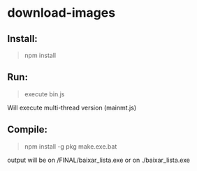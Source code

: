 # download-images

## Install:
> npm install

## Run:
> execute bin.js

Will execute multi-thread version (mainmt.js)

## Compile:
> npm install -g pkg
> make.exe.bat

output will be on /FINAL/baixar_lista.exe or on ./baixar_lista.exe
